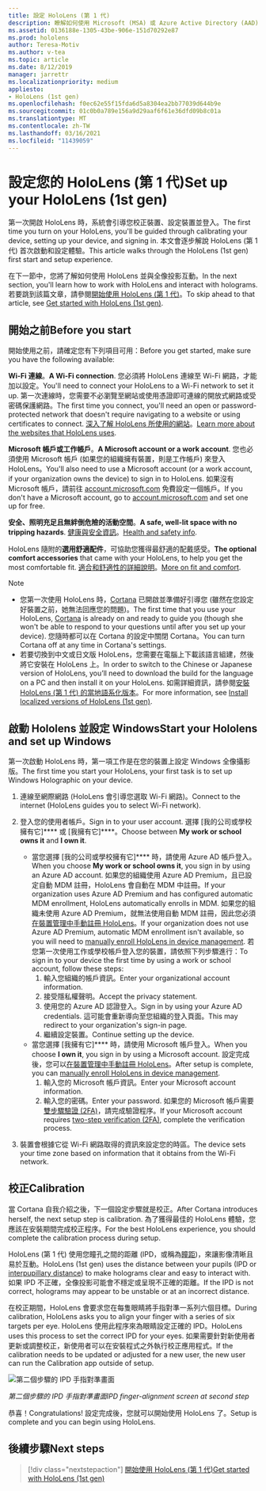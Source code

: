 ```yaml
---
title: 設定 HoloLens (第 1 代)
description: 瞭解如何使用 Microsoft (MSA) 或 Azure Active Directory (AAD) 帳戶，在 Wi-Fi 網路上首次設定 HoloLens (第 1 代)。
ms.assetid: 0136188e-1305-43be-906e-151d70292e87
ms.prod: hololens
author: Teresa-Motiv
ms.author: v-tea
ms.topic: article
ms.date: 8/12/2019
manager: jarrettr
ms.localizationpriority: medium
appliesto:
- HoloLens (1st gen)
ms.openlocfilehash: f0ec62e55f15fda6d5a8304ea2bb77039d644b9e
ms.sourcegitcommit: 01c0b0a789e156a9d29aaf6f61e36dfd09b8c01a
ms.translationtype: MT
ms.contentlocale: zh-TW
ms.lasthandoff: 03/16/2021
ms.locfileid: "11439059"
---
```

# <a name="set-up-your-hololens-1st-gen"></a><span data-ttu-id="5b2f8-103">設定您的 HoloLens (第 1 代)</span><span class="sxs-lookup"><span data-stu-id="5b2f8-103">Set up your HoloLens (1st gen)</span></span>

<span data-ttu-id="5b2f8-104">第一次開啟 HoloLens 時，系統會引導您校正裝置、設定裝置並登入。</span><span class="sxs-lookup"><span data-stu-id="5b2f8-104">The first time you turn on your HoloLens, you'll be guided through calibrating your device, setting up your device, and signing in.</span></span>  <span data-ttu-id="5b2f8-105">本文會逐步解說 HoloLens (第 1 代) 首次啟動和設定體驗。</span><span class="sxs-lookup"><span data-stu-id="5b2f8-105">This article walks through the HoloLens (1st gen) first start and setup experience.</span></span>

<span data-ttu-id="5b2f8-106">在下一節中，您將了解如何使用 HoloLens 並與全像投影互動。</span><span class="sxs-lookup"><span data-stu-id="5b2f8-106">In the next section, you'll learn how to work with HoloLens and interact with holograms.</span></span> <span data-ttu-id="5b2f8-107">若要跳到該篇文章，請參閱[開始使用 HoloLens (第 1 代)](hololens1-basic-usage.md)。</span><span class="sxs-lookup"><span data-stu-id="5b2f8-107">To skip ahead to that article, see [Get started with HoloLens (1st gen)](hololens1-basic-usage.md).</span></span>

## <a name="before-you-start"></a><span data-ttu-id="5b2f8-108">開始之前</span><span class="sxs-lookup"><span data-stu-id="5b2f8-108">Before you start</span></span>

<span data-ttu-id="5b2f8-109">開始使用之前，請確定您有下列項目可用：</span><span class="sxs-lookup"><span data-stu-id="5b2f8-109">Before you get started, make sure you have the following available:</span></span>

<span data-ttu-id="5b2f8-110">**Wi-Fi 連線**。</span><span class="sxs-lookup"><span data-stu-id="5b2f8-110">**A Wi-Fi connection**.</span></span> <span data-ttu-id="5b2f8-111">您必須將 HoloLens 連線至 Wi-Fi 網路，才能加以設定。</span><span class="sxs-lookup"><span data-stu-id="5b2f8-111">You'll need to connect your HoloLens to a Wi-Fi network to set it up.</span></span> <span data-ttu-id="5b2f8-112">第一次連線時，您需要不必瀏覽至網站或使用憑證即可連線的開放式網路或受密碼保護網路。</span><span class="sxs-lookup"><span data-stu-id="5b2f8-112">The first time you connect, you'll need an open or password-protected network that doesn't require navigating to a website or using certificates to connect.</span></span> <span data-ttu-id="5b2f8-113">[深入了解 HoloLens 所使用的網站](hololens-offline.md)。</span><span class="sxs-lookup"><span data-stu-id="5b2f8-113">[Learn more about the websites that HoloLens uses](hololens-offline.md).</span></span>

<span data-ttu-id="5b2f8-114">**Microsoft 帳戶或工作帳戶**。</span><span class="sxs-lookup"><span data-stu-id="5b2f8-114">**A Microsoft account or a work account**.</span></span> <span data-ttu-id="5b2f8-115">您也必須使用 Microsoft 帳戶 (如果您的組織擁有裝置，則是工作帳戶) 來登入 HoloLens。</span><span class="sxs-lookup"><span data-stu-id="5b2f8-115">You'll also need to use a Microsoft account (or a work account, if your organization owns the device) to sign in to HoloLens.</span></span> <span data-ttu-id="5b2f8-116">如果沒有 Microsoft 帳戶，請前往 [account.microsoft.com](https://account.microsoft.com) 免費設定一個帳戶。</span><span class="sxs-lookup"><span data-stu-id="5b2f8-116">If you don't have a Microsoft account, go to [account.microsoft.com](https://account.microsoft.com) and set one up for free.</span></span>

<span data-ttu-id="5b2f8-117">**安全、照明充足且無絆倒危險的活動空間**。</span><span class="sxs-lookup"><span data-stu-id="5b2f8-117">**A safe, well-lit space with no tripping hazards**.</span></span> <span data-ttu-id="5b2f8-118">[健康與安全資訊](https://go.microsoft.com/fwlink/p/?LinkId=746661)。</span><span class="sxs-lookup"><span data-stu-id="5b2f8-118">[Health and safety info](https://go.microsoft.com/fwlink/p/?LinkId=746661).</span></span>

<span data-ttu-id="5b2f8-119">HoloLens 隨附的**選用舒適配件**，可協助您獲得最舒適的配戴感受。</span><span class="sxs-lookup"><span data-stu-id="5b2f8-119">**The optional comfort accessories** that came with your HoloLens, to help you get the most comfortable fit.</span></span> <span data-ttu-id="5b2f8-120">[適合和舒適性的詳細說明](https://support.microsoft.com/help/12632/hololens-fit-your-hololens)。</span><span class="sxs-lookup"><span data-stu-id="5b2f8-120">[More on fit and comfort](https://support.microsoft.com/help/12632/hololens-fit-your-hololens).</span></span>

> [!NOTE]
>  
> - <span data-ttu-id="5b2f8-121">您第一次使用 HoloLens 時，[Cortana](hololens-cortana.md) 已開啟並準備好引導您 (雖然在您設定好裝置之前，她無法回應您的問題)。</span><span class="sxs-lookup"><span data-stu-id="5b2f8-121">The first time that you use your HoloLens, [Cortana](hololens-cortana.md) is already on and ready to guide you (though she won't be able to respond to your questions until after you set up your device).</span></span> <span data-ttu-id="5b2f8-122">您隨時都可以在 Cortana 的設定中關閉 Cortana。</span><span class="sxs-lookup"><span data-stu-id="5b2f8-122">You can turn Cortana off at any time in Cortana's settings.</span></span>
> - <span data-ttu-id="5b2f8-123">若要切換到中文或日文版 HoloLens，您需要在電腦上下載該語言組建，然後將它安裝在 HoloLens 上。</span><span class="sxs-lookup"><span data-stu-id="5b2f8-123">In order to switch to the Chinese or Japanese version of HoloLens, you’ll need to download the build for the language on a PC and then install it on your HoloLens.</span></span> <span data-ttu-id="5b2f8-124">如需詳細資訊，請參閱[安裝 HoloLens (第 1 代) 的當地語系化版本](hololens1-install-localized.md)。</span><span class="sxs-lookup"><span data-stu-id="5b2f8-124">For more information, see [Install localized versions of HoloLens (1st gen)](hololens1-install-localized.md).</span></span>

## <a name="start-your-hololens-and-set-up-windows"></a><span data-ttu-id="5b2f8-125">啟動 Hololens 並設定 Windows</span><span class="sxs-lookup"><span data-stu-id="5b2f8-125">Start your Hololens and set up Windows</span></span>

<span data-ttu-id="5b2f8-126">第一次啟動 HoloLens 時，第一項工作是在您的裝置上設定 Windows 全像攝影版。</span><span class="sxs-lookup"><span data-stu-id="5b2f8-126">The first time you start your HoloLens, your first task is to set up Windows Holographic on your device.</span></span>

1. <span data-ttu-id="5b2f8-127">連線至網際網路 (HoloLens 會引導您選取 Wi-Fi 網路)。</span><span class="sxs-lookup"><span data-stu-id="5b2f8-127">Connect to the internet (HoloLens guides you to select Wi-Fi network).</span></span>

1. <span data-ttu-id="5b2f8-128">登入您的使用者帳戶。</span><span class="sxs-lookup"><span data-stu-id="5b2f8-128">Sign in to your user account.</span></span> <span data-ttu-id="5b2f8-129">選擇 [我的公司或學校擁有它]\*\*\*\* 或 [我擁有它]\*\*\*\*。</span><span class="sxs-lookup"><span data-stu-id="5b2f8-129">Choose between **My work or school owns it** and **I own it**.</span></span>
    - <span data-ttu-id="5b2f8-130">當您選擇 [我的公司或學校擁有它]\*\*\*\* 時，請使用 Azure AD 帳戶登入。</span><span class="sxs-lookup"><span data-stu-id="5b2f8-130">When you choose **My work or school owns it**, you sign in by using an Azure AD account.</span></span> <span data-ttu-id="5b2f8-131">如果您的組織使用 Azure AD Premium，且已設定自動 MDM 註冊，HoloLens 會自動在 MDM 中註冊。</span><span class="sxs-lookup"><span data-stu-id="5b2f8-131">If your organization uses Azure AD Premium and has configured automatic MDM enrollment, HoloLens automatically enrolls in MDM.</span></span> <span data-ttu-id="5b2f8-132">如果您的組織未使用 Azure AD Premium，就無法使用自動 MDM 註冊，因此您必須[在裝置管理中手動註冊 HoloLens](hololens-enroll-mdm.md#different-ways-to-enroll)。</span><span class="sxs-lookup"><span data-stu-id="5b2f8-132">If your organization does not use Azure AD Premium, automatic MDM enrollment isn't available, so you will need to [manually enroll HoloLens in device management](hololens-enroll-mdm.md#different-ways-to-enroll).</span></span> <span data-ttu-id="5b2f8-133">若您第一次使用工作或學校帳戶登入您的裝置，請依照下列步驟進行：</span><span class="sxs-lookup"><span data-stu-id="5b2f8-133">To sign in to your device the first time by using a work or school account, follow these steps:</span></span>
        1. <span data-ttu-id="5b2f8-134">輸入您組織的帳戶資訊。</span><span class="sxs-lookup"><span data-stu-id="5b2f8-134">Enter your organizational account information.</span></span>
        1. <span data-ttu-id="5b2f8-135">接受隱私權聲明。</span><span class="sxs-lookup"><span data-stu-id="5b2f8-135">Accept the privacy statement.</span></span>
        1. <span data-ttu-id="5b2f8-136">使用您的 Azure AD 認證登入。</span><span class="sxs-lookup"><span data-stu-id="5b2f8-136">Sign in by using your Azure AD credentials.</span></span> <span data-ttu-id="5b2f8-137">這可能會重新導向至您組織的登入頁面。</span><span class="sxs-lookup"><span data-stu-id="5b2f8-137">This may redirect to your organization's sign-in page.</span></span>
        1. <span data-ttu-id="5b2f8-138">繼續設定裝置。</span><span class="sxs-lookup"><span data-stu-id="5b2f8-138">Continue setting up the device.</span></span>
    - <span data-ttu-id="5b2f8-139">當您選擇 [我擁有它]\*\*\*\* 時，請使用 Microsoft 帳戶登入。</span><span class="sxs-lookup"><span data-stu-id="5b2f8-139">When you choose **I own it**, you sign in by using a Microsoft account.</span></span> <span data-ttu-id="5b2f8-140">設定完成後，您可以[在裝置管理中手動註冊 HoloLens](hololens-enroll-mdm.md#different-ways-to-enroll)。</span><span class="sxs-lookup"><span data-stu-id="5b2f8-140">After setup is complete, you can [manually enroll HoloLens in device management](hololens-enroll-mdm.md#different-ways-to-enroll).</span></span>
        1. <span data-ttu-id="5b2f8-141">輸入您的 Microsoft 帳戶資訊。</span><span class="sxs-lookup"><span data-stu-id="5b2f8-141">Enter your Microsoft account information.</span></span>
        1. <span data-ttu-id="5b2f8-142">輸入您的密碼。</span><span class="sxs-lookup"><span data-stu-id="5b2f8-142">Enter your password.</span></span> <span data-ttu-id="5b2f8-143">如果您的 Microsoft 帳戶需要[雙步驟驗證 (2FA)](https://blogs.technet.microsoft.com/microsoft_blog/2013/04/17/microsoft-account-gets-more-secure/)，請完成驗證程序。</span><span class="sxs-lookup"><span data-stu-id="5b2f8-143">If your Microsoft account requires [two-step verification (2FA)](https://blogs.technet.microsoft.com/microsoft_blog/2013/04/17/microsoft-account-gets-more-secure/), complete the verification process.</span></span>

1. <span data-ttu-id="5b2f8-144">裝置會根據它從 Wi-Fi 網路取得的資訊來設定您的時區。</span><span class="sxs-lookup"><span data-stu-id="5b2f8-144">The device sets your time zone based on information that it obtains from the Wi-Fi network.</span></span>

## <a name="calibration"></a><span data-ttu-id="5b2f8-145">校正</span><span class="sxs-lookup"><span data-stu-id="5b2f8-145">Calibration</span></span>

<span data-ttu-id="5b2f8-146">當 Cortana 自我介紹之後，下一個設定步驟就是校正。</span><span class="sxs-lookup"><span data-stu-id="5b2f8-146">After Cortana introduces herself, the next setup step is calibration.</span></span> <span data-ttu-id="5b2f8-147">為了獲得最佳的 HoloLens 體驗，您應該在安裝期間完成校正程序。</span><span class="sxs-lookup"><span data-stu-id="5b2f8-147">For the best HoloLens experience, you should complete the calibration process during setup.</span></span>

<span data-ttu-id="5b2f8-148">HoloLens (第 1 代) 使用您瞳孔之間的距離 (IPD，或稱為[瞳距](https://en.wikipedia.org/wiki/Interpupillary_distance))，來讓影像清晰且易於互動。</span><span class="sxs-lookup"><span data-stu-id="5b2f8-148">HoloLens (1st gen) uses the distance between your pupils (IPD or [interpupillary distance](https://en.wikipedia.org/wiki/Interpupillary_distance)) to make holograms clear and easy to interact with.</span></span> <span data-ttu-id="5b2f8-149">如果 IPD 不正確，全像投影可能會不穩定或呈現不正確的距離。</span><span class="sxs-lookup"><span data-stu-id="5b2f8-149">If the IPD is not correct, holograms may appear to be unstable or at an incorrect distance.</span></span>

<span data-ttu-id="5b2f8-150">在校正期間，HoloLens 會要求您在每隻眼睛將手指對準一系列六個目標。</span><span class="sxs-lookup"><span data-stu-id="5b2f8-150">During calibration, HoloLens asks you to align your finger with a series of six targets per eye.</span></span> <span data-ttu-id="5b2f8-151">HoloLens 使用此程序來為眼睛設定正確的 IPD。</span><span class="sxs-lookup"><span data-stu-id="5b2f8-151">HoloLens uses this process to set the correct IPD for your eyes.</span></span> <span data-ttu-id="5b2f8-152">如果需要針對新使用者更新或調整校正，新使用者可以在安裝程式之外執行校正應用程式。</span><span class="sxs-lookup"><span data-stu-id="5b2f8-152">If the calibration needs to be updated or adjusted for a new user, the new user can run the Calibration app  outside of setup.</span></span>

![第二個步驟的 IPD 手指對準畫面](./images/ipd-finger-alignment-300px.jpg)

*<span data-ttu-id="5b2f8-154">第二個步驟的 IPD 手指對準畫面</span><span class="sxs-lookup"><span data-stu-id="5b2f8-154">IPD finger-alignment screen at second step</span></span>*

<span data-ttu-id="5b2f8-155">恭喜！</span><span class="sxs-lookup"><span data-stu-id="5b2f8-155">Congratulations!</span></span> <span data-ttu-id="5b2f8-156">設定完成後，您就可以開始使用 HoloLens 了。</span><span class="sxs-lookup"><span data-stu-id="5b2f8-156">Setup is complete and you can begin using HoloLens.</span></span>

## <a name="next-steps"></a><span data-ttu-id="5b2f8-157">後續步驟</span><span class="sxs-lookup"><span data-stu-id="5b2f8-157">Next steps</span></span>

> [!div class="nextstepaction"]
> [<span data-ttu-id="5b2f8-158">開始使用 HoloLens (第 1 代)</span><span class="sxs-lookup"><span data-stu-id="5b2f8-158">Get started with HoloLens (1st gen)</span></span>](hololens1-basic-usage.md)
